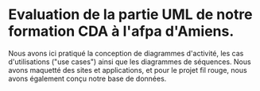 # Evaluation de la partie UML de notre formation CDA à l'afpa d'Amiens.
Nous avons ici pratiqué la conception de diagrammes d'activité, les cas d'utilisations ("use cases") ainsi que les diagrammes de séquences.
Nous avons maquetté des sites et applications, et pour le projet fil rouge, nous avons également conçu notre base de données.
